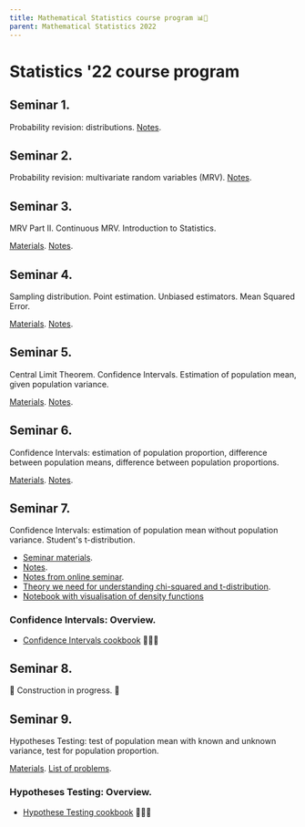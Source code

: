 ```yaml
---
title: Mathematical Statistics course program 📊🎲
parent: Mathematical Statistics 2022
---
```


# Statistics '22 course program

## Seminar 1.

Probability revision: distributions.
[Notes](./notes/seminar1_notes.pdf).


## Seminar 2.

Probability revision: multivariate random variables (MRV).
[Notes](./notes/seminar2_notes.pdf).

## Seminar 3.

MRV Part II. Continuous MRV. Introduction to Statistics.

[Materials](./materials/stat_intro.pdf). [Notes](./notes/seminar3_notes.pdf).


## Seminar 4.

Sampling distribution. Point estimation. Unbiased estimators. Mean Squared Error.

[Materials](./materials/sam_distr_point_estimation.pdf). [Notes](./notes/seminar4_notes.pdf).


## Seminar 5.

Central Limit Theorem. Confidence Intervals. Estimation of population mean, given population variance.

[Materials](./materials/mdi_ms_seminar5.pdf). [Notes](./notes/seminar5_notes.pdf).


## Seminar 6.

Confidence Intervals: estimation of population proportion, difference between population means, difference between population proportions.

[Materials](./materials/mdi_ms_seminar6.pdf). [Notes](./notes/seminar6_notes.pdf).


## Seminar 7.

Confidence Intervals: estimation of population mean without population variance. Student's t-distribution.

* [Seminar materials](./materials/mdi_ms_seminar7.pdf). 
* [Notes](./notes/seminar7_notes.pdf). 
* [Notes from online seminar](./notes/seminar7_online_notes.pdf).
* [Theory we need for understanding chi-squared and t-distribution](/hse_prob_stat_shared/materials/chi_squared_t_theory.pdf).
* [Notebook with visualisation of density functions](/hse_prob_stat_shared/notebooks/t_chi2_density.ipynb)

### Confidence Intervals: Overview.
* [Confidence Intervals cookbook](/hse_prob_stat_shared/materials/CI_cookbook.pdf) 🥘🍳🍷

## Seminar 8.

🚧 Construction in progress. 🚧

## Seminar 9.

Hypotheses Testing: test of population mean with known and unknown variance, test for population proportion. 

[Materials](./materials/mdi_ms_seminar8.pdf). [List of problems](./materials/mdi_ms_ht_problems.pdf).

### Hypotheses Testing: Overview.
* [Hypothese Testing cookbook](/hse_prob_stat_shared/materials/HT_cookbook.pdf) 🍞🧈🍴